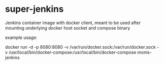 # super-jenkins
Jenkins container image with docker client, meant to be used after mounting underlying docker host socket and compose binary

example usage:

docker run -d -p 8080:8080 -v /var/run/docker.sock:/var/run/docker.sock -v /usr/local/bin/docker-compose:/usr/local/bin/docker-compose monis-jenkins

